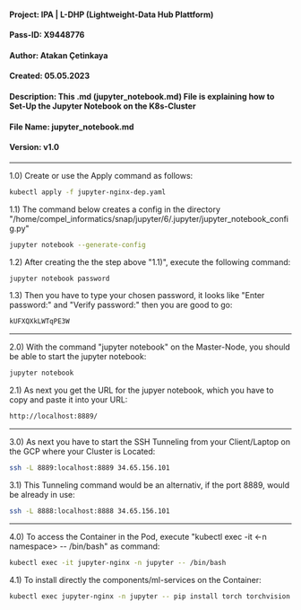 #### Project: IPA | L-DHP (Lightweight-Data Hub Plattform)

#### Pass-ID: X9448776

#### Author: Atakan Çetinkaya

#### Created: 05.05.2023

#### Description: This .md (jupyter_notebook.md) File is explaining how to Set-Up the Jupyter Notebook on the K8s-Cluster

#### File Name: jupyter_notebook.md

#### Version: v1.0

---

1.0) Create or use the Apply command as follows:

```sh
kubectl apply -f jupyter-nginx-dep.yaml
```

1.1) The command below creates a config in the directory "/home/compel_informatics/snap/jupyter/6/.jupyter/jupyter_notebook_config.py"

```sh
jupyter notebook --generate-config
```

1.2) After creating the the step above "1.1)", execute the following command:

```sh
jupyter notebook password
```

1.3) Then you have to type your chosen password, it looks like "Enter password:" and "Verify password:" then you are good to go:

```sh
kUFXQXkLWTqPE3W
```

---

2.0) With the command "jupyter notebook" on the Master-Node, you should be able to start the jupyter notebook:

```sh
jupyter notebook
```

2.1) As next you get the URL for the jupyer notebook, which you have to copy and paste it into your URL:

```sh
http://localhost:8889/
```

---

3.0) As next you have to start the SSH Tunneling from your Client/Laptop on the GCP where your Cluster is Located:

```sh
ssh -L 8889:localhost:8889 34.65.156.101
```

3.1) This Tunneling command would be an alternativ, if the port 8889, would be already in use:

```sh
ssh -L 8888:localhost:8888 34.65.156.101
```

---

4.0) To access the Container in the Pod, execute "kubectl exec -it <pod-name> <-n namespace> -- /bin/bash" as command:

```sh
kubectl exec -it jupyter-nginx -n jupyter -- /bin/bash
```

4.1) To install directly the components/ml-services on the Container:

```sh
kubectl exec jupyter-nginx -n jupyter -- pip install torch torchvision
```
